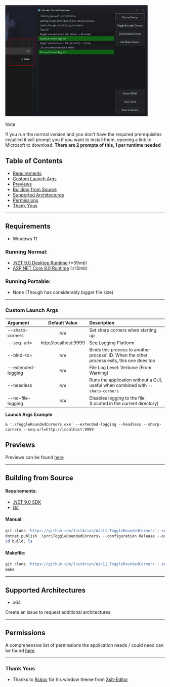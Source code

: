 <img src=".\Images\Show-Sharp.png" width="450" height="350"/>

> [!NOTE]
> If you run the normal version and you don't have the required prerequisites installed it will prompt you if you want to install them, opening a link to Microsoft to download.
> __There are 2 prompts of this, 1 per runtime needed__

## Table of Contents
- [Requirements](#requirements)
- [Custom Launch Args](#custom-launch-args)
- [Previews](#previews)
- [Building from Source](#building-from-source)
- [Supported Architectures](#supported-architectures)
- [Permissions](#permissions)
- [Thank Yous](#thank-yous)
---

## Requirements
- Windows 11

### Running Normal:
- [.NET 9.0 Desktop Runtime](https://aka.ms/dotnet-core-applaunch?missing_runtime=true&arch=x64&rid=win-x64&os=win10&apphost_version=9.0.1&gui=true) (±59mb)
- [ASP.NET Core 9.0 Runtime](https://aka.ms/dotnet-core-applaunch?framework=Microsoft.AspNetCore.App&framework_version=9.0.0&arch=x64&rid=win-x64&os=win10&gui=true) (±10mb)
### Running Portable:
- None (Though has considerably bigger file size)

---
### Custom Launch Args

| Argument           |      Default Value       | Description                                                                                |
|:-------------------|:------------------------:|:-------------------------------------------------------------------------------------------|
| --sharp-corners    |          `N/A`           | Set sharp corners when starting up                                                         |
| --seq-url=         |  http://localhost:9999   | Seq Logging Platform                                                                       |
| --bind-to=         |          `N/A`           | Binds this process to another process' ID. When the other process exits, this one does too |
| --extended-logging |          `N/A`           | File Log Level: Verbose (From Warning)                                                     |
| --headless         |          `N/A`           | Runs the application without a GUI, useful when combined with `--sharp-corners`            |
| --no-file-logging  |          `N/A`           | Disables logging to the file (Located in the current directory)                            |

**Launch Args Example**

```
& '.\ToggleRoundedCorners.exe' --extended-logging --headless --sharp-corners --seq-url=http://localhost:9999
```

## Previews

Previews can be found [here](./previews.md)

---
## Building from Source
#### Requirements:
- [.NET 9.0 SDK](https://dotnet.microsoft.com/en-us/download/dotnet/9.0)
- [Git](https://git-scm.com/downloads)

#### Manual:
```ps1
git clone 'https://github.com/JustArion/Win11_ToggleRoundedCorners'; cd 'Win11_ToggleRoundedCorners'
dotnet publish .\src\ToggleRoundedCorners\ --configuration Release --output Build
cd build; ls
```

#### Makefile:
```ps1
git clone 'https://github.com/JustArion/Win11_ToggleRoundedCorners'; cd 'Win11_ToggleRoundedCorners'
make
```

---
## Supported Architectures
- x64

Create an issue to request additional architectures.

---
## Permissions

A comprehensive list of permissions the application needs / could need can be found [here](permissions.md)

---
### Thank Yous
- Thanks to [Rckov](https://github.com/Rckov) for his window theme from [Xslt-Editor](https://github.com/Rckov/Xslt-Editor)
